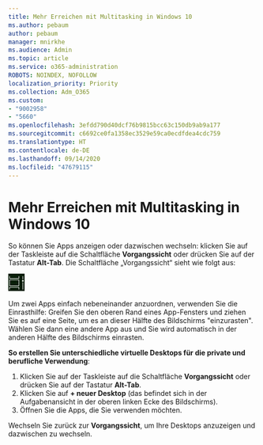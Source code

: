 ```yaml
---
title: Mehr Erreichen mit Multitasking in Windows 10
ms.author: pebaum
author: pebaum
manager: mnirkhe
ms.audience: Admin
ms.topic: article
ms.service: o365-administration
ROBOTS: NOINDEX, NOFOLLOW
localization_priority: Priority
ms.collection: Adm_O365
ms.custom:
- "9002958"
- "5660"
ms.openlocfilehash: 3efdd790d40dcf76b9815bcc63c150db9ab9a177
ms.sourcegitcommit: c6692ce0fa1358ec3529e59ca0ecdfdea4cdc759
ms.translationtype: HT
ms.contentlocale: de-DE
ms.lasthandoff: 09/14/2020
ms.locfileid: "47679115"
---
```

# <a name="do-more-with-multitasking-in-windows-10"></a>Mehr Erreichen mit Multitasking in Windows 10

So können Sie Apps anzeigen oder dazwischen wechseln: klicken Sie auf der Taskleiste auf die Schaltfläche **Vorgangssicht** oder drücken Sie auf der Tastatur **Alt-Tab**. Die Schaltfläche „Vorgangssicht“ sieht wie folgt aus:

![Taste „Vorgangssicht“](media/task-view.png)

Um zwei Apps einfach nebeneinander anzuordnen, verwenden Sie die Einrasthilfe: Greifen Sie den oberen Rand eines App-Fensters und ziehen Sie es auf eine Seite, um es an dieser Hälfte des Bildschirms "einzurasten". Wählen Sie dann eine andere App aus und Sie wird automatisch in der anderen Hälfte des Bildschirms einrasten.

**So erstellen Sie unterschiedliche virtuelle Desktops für die private und berufliche Verwendung**:

1. Klicken Sie auf der Taskleiste auf die Schaltfläche **Vorgangssicht** oder drücken Sie auf der Tastatur **Alt-Tab**.
2. Klicken Sie auf **+ neuer Desktop** (das befindet sich in der Aufgabenansicht in der oberen linken Ecke des Bildschirms).
3. Öffnen Sie die Apps, die Sie verwenden möchten. 

Wechseln Sie zurück zur **Vorgangssicht**, um Ihre Desktops anzuzeigen und dazwischen zu wechseln.
